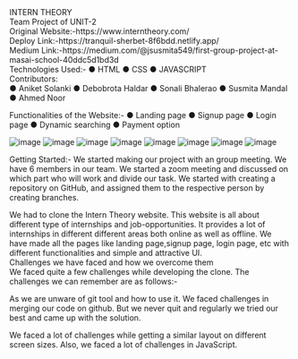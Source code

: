 <div>INTERN THEORY</div>
<div>Team Project of UNIT-2</div>
<div>Original Website:-https://www.interntheory.com/</div>
<div>Deploy Link:-https://tranquil-sherbet-8f6bdd.netlify.app/</div>
<div>Medium Link:-https://medium.com/@jsusmita549/first-group-project-at-masai-school-40ddc5d1bd3d</div>
Technologies Used:- ● HTML ● CSS ● JAVASCRIPT

<div>Contributors:</div>
● Aniket Solanki
● Debobrota Haldar
● Sonali Bhalerao
● Susmita Mandal 
● Ahmed Noor 

Functionalities of the Website:- ● Landing page ● Signup page ● Login page ● Dynamic searching ● Payment option

![image](https://user-images.githubusercontent.com/99960489/190476199-8b4a7827-5f54-45bf-a4e9-f0184cc038de.png)
![image](https://user-images.githubusercontent.com/99960489/190476260-b8710233-ea4a-489e-974b-75bde11dcee6.png)
![image](https://user-images.githubusercontent.com/99960489/190476313-bdffceac-2626-47c0-b105-5629423c199d.png)
![image](https://user-images.githubusercontent.com/99960489/190476379-cd9b8b5b-10e8-4e9d-bfdf-6bf7b90af9c1.png)
![image](https://user-images.githubusercontent.com/99960489/190476452-d07b8cbf-56dc-4bf1-8d71-b72367b9664e.png)
![image](https://user-images.githubusercontent.com/99960489/190476736-f394e6f6-fbeb-437c-a15f-c09fd0017e20.png)
![image](https://user-images.githubusercontent.com/99960489/190476617-0408d970-4b69-429f-b9d3-95cf5ee976c2.png)
![image](https://user-images.githubusercontent.com/99960489/190476800-0c59f59c-4b1d-46de-afc7-6a717463c50d.png)



Getting Started:- We started making our project with an group meeting. We have 6 members in our team. We started a zoom meeting and discussed on which part who will work and divide our task. We started with creating a repository on GitHub, and assigned them to the respective person by creating branches.

<div><Description></div>
  We had to clone the Intern Theory website. This website is all about different type of internships and job-opportunities. It provides a lot of internships in different different areas both online as well as offline. We have made all the pages like landing page,signup page, login page, etc with different functionalities and simple and attractive UI.
  
  <div>Challenges we have faced and how we overcome them</div>
  We faced quite a few challenges while developing the clone. The challenges we can remember are as follows:-

As we are unware of git tool and how to use it. We faced challenges in merging our code on github. But we never quit and regularly we tried our best and came up with the solution.

We faced a lot of challenges while getting a similar layout on different screen sizes. Also, we faced a lot of challenges in JavaScript.




